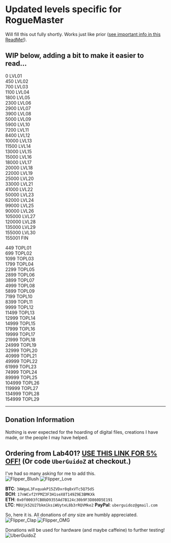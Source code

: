 # Updated levels specific for RogueMaster

Will fill this out fully shortly. Works just like prior ([see important info in this ReadMe!](https://github.com/UberGuidoZ/Flipper/blob/main/Dolphin_Level/ReadMe.md)).

## WIP below, adding a bit to make it easier to read...

0 LVL01<br>
450 LVL02<br>
700 LVL03<br>
1100 LVL04<br>
1800 LVL05<br>
2300 LVL06<br>
2900 LVL07<br>
3900 LVL08<br>
5000 LVL09<br>
5900 LVL10<br>
7200 LVL11<br>
8400 LVL12<br>
10000 LVL13<br>
11500 LVL14<br>
13000 LVL15<br>
15000 LVL16<br>
18000 LVL17<br>
20000 LVL18<br>
22000 LVL19<br>
25000 LVL20<br>
33000 LVL21<br>
41000 LVL22<br>
50000 LVL23<br>
62000 LVL24<br>
99000 LVL25<br>
90000 LVL26<br>
105000 LVL27<br>
120000 LVL28<br>
135000 LVL29<br>
155000 LVL30<br>
155001 FIN

449 TOPL01<br>
699 TOPL02<br>
1099 TOPL03<br>
1799 TOPL04<br>
2299 TOPL05<br>
2899 TOPL06<br>
3899 TOPL07<br>
4999 TOPL08<br>
5899 TOPL09<br>
7199 TOPL10<br>
8399 TOPL11<br>
9999 TOPL12<br>
11499 TOPL13<br>
12999 TOPL14<br>
14999 TOPL15<br>
17999 TOPL16<br>
19999 TOPL17<br>
21999 TOPL18<br>
24999 TOPL19<br>
32999 TOPL20<br>
40999 TOPL21<br>
49999 TOPL22<br>
61999 TOPL23<br>
74999 TOPL24<br>
89999 TOPL25<br>
104999 TOPL26<br>
119999 TOPL27<br>
134999 TOPL28<br>
154999 TOPL29<br>

-----

## Donation Information

Nothing is ever expected for the hoarding of digital files, creations I have made, or the people I may have helped.

## Ordering from Lab401? [USE THIS LINK FOR 5% OFF!](https://lab401.com/r?id=vsmgoc) (Or code `UberGuidoZ` at checkout.)

I've had so many asking for me to add this.<br>
![Flipper_Blush](https://user-images.githubusercontent.com/57457139/183561666-4424a3cc-679b-4016-a368-24f7e7ad0a88.jpg) ![Flipper_Love](https://user-images.githubusercontent.com/57457139/183561692-381d37bd-264f-4c88-8877-e58d60d9be6e.jpg)

**BTC**: `3AWgaL3FxquakP15ZVDxr8q8xVTc5Q75dS`<br>
**BCH**: `17nWCvf2YPMZ3F3H1seX8T149Z9E3BMKXk`<br>
**ETH**: `0x0f0003fCB0bD9355Ad7B124c30b9F3D860D5E191`<br>
**LTC**: `M8Ujk52U27bkm1ksiWUyteL8b3rRQVMke2`
**PayPal**: `uberguidoz@gmail.com`

So, here it is. All donations of *any* size are humbly appreciated.<br>
![Flipper_Clap](https://user-images.githubusercontent.com/57457139/183561789-2e853ede-8ef7-41e8-a67c-716225177e5d.jpg) ![Flipper_OMG](https://user-images.githubusercontent.com/57457139/183561787-e21bdc1e-b316-4e67-b327-5129503d0313.jpg)

Donations will be used for hardware (and maybe caffeine) to further testing!<br>
![UberGuidoZ](https://cdn.discordapp.com/emojis/1000632669622767686.gif)